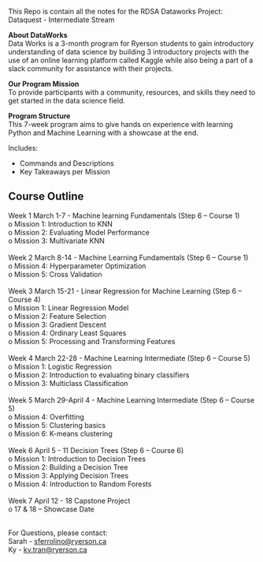 This Repo is contain all the notes for the RDSA Dataworks Project: Dataquest - Intermediate Stream

<b>About DataWorks</b><br>
Data Works is a 3-month program for Ryerson students to gain introductory understanding of data science by building 3 introductory projects with the use of an online learning platform called Kaggle while also being a part of a slack community for assistance with their projects. 


<b>Our Program Mission</b> <br>
To provide participants with a community, resources, and skills they need to get started in the data science field.

<b>Program Structure</b> <br>
This 7-week program aims to give hands on experience with learning Python and Machine Learning with a showcase at the end.

Includes:<br>
- Commands and Descriptions<br>
- Key Takeaways per Mission

<b>Course Outline</b><br>
-----------

Week 1 March 1-7 - Machine learning Fundamentals (Step 6 – Course 1)<br>
 o	Mission 1: Introduction to KNN  <br>
 o	Mission 2: Evaluating Model Performance<br>
 o	Mission 3: Multivariate KNN<br><br>
Week 2 March 8-14 - Machine Learning Fundamentals (Step 6 – Course 1)<br>
 o	Mission 4: Hyperparameter Optimization<br>
 o	Mission 5: Cross Validation<br><br>
Week 3 March 15-21 - Linear Regression for Machine Learning (Step 6 – Course 4)<br>
 o	Mission 1: Linear Regression Model<br>
 o	Mission 2: Feature Selection<br>
 o	Mission 3: Gradient Descent<br>
 o	Mission 4: Ordinary Least Squares<br>
 o	Mission 5: Processing and Transforming Features<br><br>
Week 4 March 22-28 - Machine Learning Intermediate (Step 6 – Course 5)<br>
 o	Mission 1: Logistic Regression<br>
 o	Mission 2: Introduction to evaluating binary classifiers<br>
 o	Mission 3: Multiclass Classification <br><br>
Week 5 March 29-April 4 - Machine Learning Intermediate (Step 6 – Course 5)<br>
 o	Mission 4: Overfitting<br>
 o	Mission 5: Clustering basics<br>
 o	Mission 6: K-means clustering<br><br>
Week 6 April 5 - 11 Decision Trees (Step 6 – Course 6)<br>
 o	Mission 1: Introduction to Decision Trees<br>
 o	Mission 2: Building a Decision Tree<br>
 o	Mission 3: Applying Decision Trees<br>
 o	Mission 4: Introduction to Random Forests<br><br>
Week 7 April 12 - 18 Capstone Project<br>
 o	17 & 18 – Showcase Date<br><br>

    

For Questions, please contact: <br>
Sarah - sferrolino@ryerson.ca<br>
Ky - ky.tran@ryerson.ca

